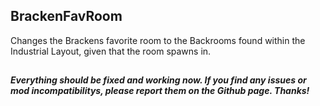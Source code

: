 ## BrackenFavRoom

Changes the Brackens favorite room to the Backrooms found within the Industrial Layout, given that the room spawns in.

##

<h5>Everything should be fixed and working now. If you find any issues or mod incompatibilitys, please report them on the Github page. Thanks!</h5>
